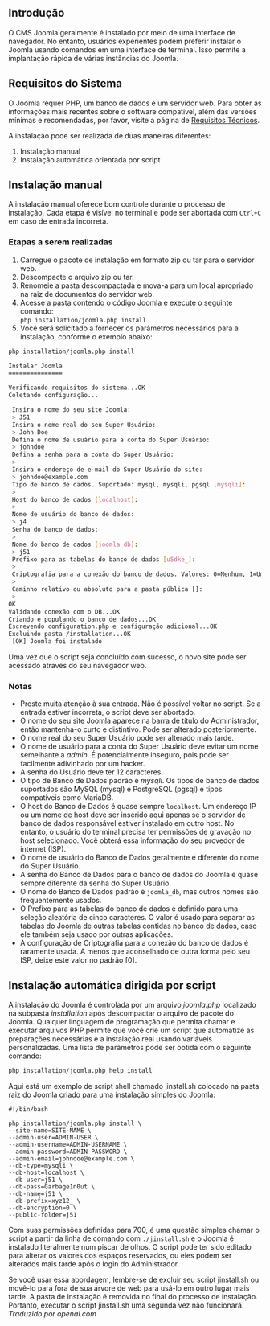 <!-- Filename: J4.x:Joomla_CLI_Installation / Display title: Instalação do Joomla CLI  -->

## Introdução

O CMS Joomla geralmente é instalado por meio de uma interface de navegador. No entanto, usuários experientes podem preferir instalar o Joomla usando comandos em uma interface de terminal. Isso permite a implantação rápida de várias instâncias do Joomla.

## Requisitos do Sistema

O Joomla requer PHP, um banco de dados e um servidor web. Para obter as informações mais recentes sobre o software compatível, além das versões mínimas e recomendadas, por favor, visite a página de <a href="https://manual.joomla.org/docs/next/get-started/technical-requirements/" rel="noreferrer noopener">Requisitos Técnicos</a>.

A instalação pode ser realizada de duas maneiras diferentes:

1. Instalação manual
2. Instalação automática orientada por script

## Instalação manual

A instalação manual oferece bom controle durante o processo de instalação. Cada etapa é visível no terminal e pode ser abortada com `Ctrl+C` em caso de entrada incorreta.

### Etapas a serem realizadas

1. Carregue o pacote de instalação em formato zip ou tar para o servidor web.
2. Descompacte o arquivo zip ou tar.
3. Renomeie a pasta descompactada e mova-a para um local apropriado na raiz de documentos do servidor web.
4. Acesse a pasta contendo o código Joomla e execute o seguinte comando:<br>
   `php installation/joomla.php install`
5. Você será solicitado a fornecer os parâmetros necessários para a instalação, conforme o exemplo abaixo:
```bash
php installation/joomla.php install

Instalar Joomla
===============

Verificando requisitos do sistema...OK
Coletando configuração...

 Insira o nome do seu site Joomla:
 > J51
 Insira o nome real do seu Super Usuário:
 > John Doe
 Defina o nome de usuário para a conta do Super Usuário:
 > johndoe
 Defina a senha para a conta do Super Usuário:
 >
 Insira o endereço de e-mail do Super Usuário do site:
 > johndoe@example.com
 Tipo de banco de dados. Suportado: mysql, mysqli, pgsql [mysqli]:
 >
 Host do banco de dados [localhost]:
 >
 Nome de usuário do banco de dados:
 > j4
 Senha do banco de dados:
 >
 Nome do banco de dados [joomla_db]:
 > j51
 Prefixo para as tabelas do banco de dados [u5dke_]:
 >
 Criptografia para a conexão do banco de dados. Valores: 0=Nenhum, 1=Uma via, 2=Dupla via [0]:
 >
 Caminho relativo ou absoluto para a pasta pública []:
 >
OK
Validando conexão com o DB...OK
Criando e populando o banco de dados...OK
Escrevendo configuration.php e configuração adicional...OK
Excluindo pasta /installation...OK
 [OK] Joomla foi instalado
```

Uma vez que o script seja concluído com sucesso, o novo site pode ser acessado através do seu navegador web.

### Notas

* Preste muita atenção à sua entrada. Não é possível voltar no script. Se a entrada estiver incorreta, o script deve ser abortado.
* O nome do seu site Joomla aparece na barra de título do Administrador, então mantenha-o curto e distintivo. Pode ser alterado posteriormente.
* O nome real do seu Super Usuário pode ser alterado mais tarde.
* O nome de usuário para a conta do Super Usuário deve evitar um nome semelhante a *admin*. É potencialmente inseguro, pois pode ser facilmente adivinhado por um hacker.
* A senha do Usuário deve ter 12 caracteres.
* O tipo de Banco de Dados padrão é *mysqli*. Os tipos de banco de dados suportados são MySQL (mysql) e PostgreSQL (pgsql) e tipos compatíveis como MariaDB.
* O host do Banco de Dados é quase sempre `localhost`. Um endereço IP ou um nome de host deve ser inserido aqui apenas se o servidor de banco de dados responsável estiver instalado em outro host. No entanto, o usuário do terminal precisa ter permissões de gravação no host selecionado. Você obterá essa informação do seu provedor de internet (ISP).
* O nome de usuário do Banco de Dados geralmente é diferente do nome do Super Usuário.
* A senha do Banco de Dados para o banco de dados do Joomla é quase sempre diferente da senha do Super Usuário.
* O nome do Banco de Dados padrão é `joomla_db`, mas outros nomes são frequentemente usados.
* O Prefixo para as tabelas do banco de dados é definido para uma seleção aleatória de cinco caracteres. O valor é usado para separar as tabelas do Joomla de outras tabelas contidas no banco de dados, caso ele também seja usado por outras aplicações.
* A configuração de Criptografia para a conexão do banco de dados é raramente usada. A menos que aconselhado de outra forma pelo seu ISP, deixe este valor no padrão [0].

## Instalação automática dirigida por script

A instalação do Joomla é controlada por um arquivo *joomla.php* localizado na subpasta *installation* após descompactar o arquivo de pacote do Joomla. Qualquer linguagem de programação que permita chamar e executar arquivos PHP permite que você crie um script que automatize as preparações necessárias e a instalação real usando variáveis personalizadas. Uma lista de parâmetros pode ser obtida com o seguinte comando:
```bash
php installation/joomla.php help install
```
Aqui está um exemplo de script shell chamado jinstall.sh colocado na pasta raiz do Joomla criado para uma instalação simples do Joomla:
```
#!/bin/bash

php installation/joomla.php install \
--site-name=SITE-NAME \
--admin-user=ADMIN-USER \
--admin-username=ADMIN-USERNAME \
--admin-password=ADMIN-PASSWORD \
--admin-email=johndoe@example.com \
--db-type=mysqli \
--db-host=localhost \
--db-user=j51 \
--db-pass=Garbage1n0ut \
--db-name=j51 \
--db-prefix=xyz12_ \
--db-encryption=0 \
--public-folder=j51
```
Com suas permissões definidas para 700, é uma questão simples chamar o script a partir da linha de comando com `./jinstall.sh` e o Joomla é instalado literalmente num piscar de olhos. O script pode ter sido editado para alterar os valores dos espaços reservados, ou eles podem ser alterados mais tarde após o login do Administrador.

Se você usar essa abordagem, lembre-se de excluir seu script jinstall.sh ou movê-lo para fora de sua árvore de web para usá-lo em outro lugar mais tarde. A pasta de instalação é removida no final do processo de instalação. Portanto, executar o script jinstall.sh uma segunda vez não funcionará.
*Traduzido por openai.com*

